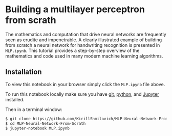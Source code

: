 # Building a multilayer perceptron from scrath

The mathematics and computation that drive neural networks are frequently seen as erudite and impenetrable. A clearly illustrated example of building from scratch a neural network for handwriting recognition is presented in `MLP.ipynb`. This tutorial provides a step-by-step overview of the mathematics and code used in many modern machine learning algorithms.

## Installation 

To view this notebook in your browser simply click the `MLP.ipynb` file above.

To run this notebook locally make sure you have [git](https://help.github.com/en/articles/set-up-git), [python](https://www.python.org/downloads/), and [Jupyter](https://jupyter.org/install) installed. 

Then in a terminal window:

```bash
$ git clone https://github.com/KirillShmilovich/MLP-Neural-Network-From-Scrath
$ cd MLP-Neural-Network-From-Scrath
$ jupyter-notebook MLP.ipynb
```
